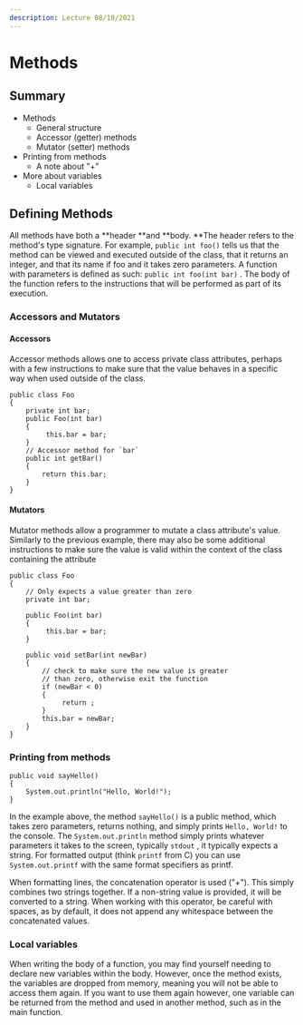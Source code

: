 ```yaml
---
description: Lecture 08/10/2021
---
```


# Methods

## Summary

* Methods
  * General structure
  * Accessor (getter) methods
  * Mutator (setter) methods
* Printing from methods
  * A note about "+"
* More about variables
  * Local variables

## Defining Methods

All methods have both a **header **and **body. **The header refers to the method's type signature. For example, `public int foo()` tells us that the method can be viewed and executed outside of the class, that it returns an integer, and that its name if foo and it takes zero parameters. A function with parameters is defined as such: `public int foo(int bar)` . The body of the function refers to the instructions that will be performed as part of its execution. 

### Accessors and Mutators

#### Accessors 

Accessor methods allows one to access private class attributes, perhaps with a few instructions to make sure that the value behaves in a specific way when used outside of the class. 

```
public class Foo 
{
    private int bar; 
    public Foo(int bar)
    {
         this.bar = bar;    
    }
    // Accessor method for `bar`
    public int getBar()
    {
        return this.bar;
    }
}
```

#### Mutators 

Mutator methods allow a programmer to mutate a class attribute's value. Similarly to the previous example, there may also be some additional instructions to make sure the value is valid within the context of the class containing the attribute

```
public class Foo 
{
    // Only expects a value greater than zero
    private int bar;
    
    public Foo(int bar)
    {
         this.bar = bar;   
    }
    
    public void setBar(int newBar)
    {
        // check to make sure the new value is greater
        // than zero, otherwise exit the function 
        if (newBar < 0) 
        {
             return ;   
        }
        this.bar = newBar;
    }
}
```

### Printing from methods

```
public void sayHello()
{
    System.out.println("Hello, World!");
}
```

In the example above, the method `sayHello()` is a public method, which takes zero parameters, returns nothing, and simply prints `Hello, World!` to the console. The `System.out.println` method simply prints whatever parameters it takes to the screen, typically `stdout` , it typically expects a string. For formatted output (think `printf` from C) you can use `System.out.printf` with the same format specifiers as printf. 

When formatting lines, the concatenation operator is used ("+"). This simply combines two strings together. If a non-string value is provided, it will be converted to a string. When working with this operator, be careful with spaces, as by default, it does not append any whitespace between the concatenated values. 

### Local variables

When writing the body of a function, you may find yourself needing to declare new variables within the body. However, once the method exists, the variables are dropped from memory, meaning you will not be able to access them again. If you want to use them again however, one variable can be returned from the method and used in another method, such as in the main function. 
